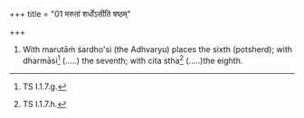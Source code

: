 +++
title = "01 मरुतां शर्धोऽसीति षष्ठम्"

+++
1. With marutāṁ śardho'si (the Adhvaryu) places the sixth (potsherd); with dharmāsi[^1] (.....) the seventh; with cita stha[^2] (.....)the eighth.  

[^1]: TS I.1.7.g.  

[^2]: TS I.1.7.h.  
